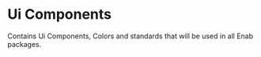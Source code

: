 # Ui Components
Contains Ui Components, Colors and standards that will be used in all Enab packages.
